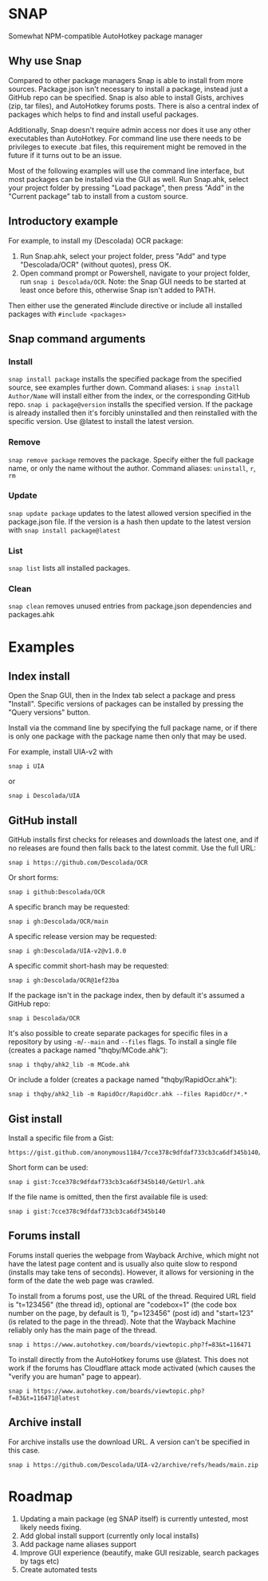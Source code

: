 # SNAP
Somewhat NPM-compatible AutoHotkey package manager

## Why use Snap
Compared to other package managers Snap is able to install from more sources. Package.json isn't necessary to install a package, instead just a GitHub repo can be specified. Snap is also able to install Gists, archives (zip, tar files), and AutoHotkey forums posts. There is also a central index of packages which helps to find and install useful packages.

Additionally, Snap doesn't require admin access nor does it use any other executables than AutoHotkey. For command line use there needs to be privileges to execute .bat files, this requirement might be removed in the future if it turns out to be an issue.

Most of the following examples will use the command line interface, but most packages can be installed via the GUI as well. Run Snap.ahk, select your project folder by pressing "Load package", then press "Add" in the "Current package" tab to install from a custom source.

## Introductory example
For example, to install my (Descolada) OCR package:
1. Run Snap.ahk, select your project folder, press "Add" and type "Descolada/OCR" (without quotes), press OK. 
2. Open command prompt or Powershell, navigate to your project folder, run `snap i Descolada/OCR`. Note: the Snap GUI needs to be started at least once before this, otherwise Snap isn't added to PATH.

Then either use the generated #include directive or include all installed packages with `#include <packages>`

## Snap command arguments
### Install
`snap install package` installs the specified package from the specified source, see examples further down.
Command aliases: `i`
`snap install Author/Name` will install either from the index, or the corresponding GitHub repo.
`snap i package@version` installs the specified version. If the package is already installed then it's forcibly uninstalled and then reinstalled with the specific version. Use @latest to install the latest version.
### Remove
`snap remove package` removes the package. Specify either the full package name, or only the name without the author.
Command aliases: `uninstall`, `r`, `rm`
### Update
`snap update package` updates to the latest allowed version specified in the package.json file. If the version is a hash then update to the latest version with `snap install package@latest`
### List
`snap list` lists all installed packages.
### Clean
`snap clean` removes unused entries from package.json dependencies and packages.ahk

# Examples

## Index install
Open the Snap GUI, then in the Index tab select a package and press "Install". Specific versions of packages can be installed by pressing the "Query versions" button.

Install via the command line by specifying the full package name, or if there is only one package with the package name then only that may be used.

For example, install UIA-v2 with
```
snap i UIA
```
or
```
snap i Descolada/UIA
```

## GitHub install
GitHub installs first checks for releases and downloads the latest one, and if no releases are found then falls back to the latest commit.
Use the full URL:
```
snap i https://github.com/Descolada/OCR
```
Or short forms:
```
snap i github:Descolada/OCR
```
A specific branch may be requested:
```
snap i gh:Descolada/OCR/main
```
A specific release version may be requested:
```
snap i gh:Descolada/UIA-v2@v1.0.0
```
A specific commit short-hash may be requested:
```
snap i gh:Descolada/OCR@1ef23ba
```
If the package isn't in the package index, then by default it's assumed a GitHub repo:
```
snap i Descolada/OCR
```
It's also possible to create separate packages for specific files in a repository by using `-m`/`--main` and `--files` flags. To install a single file (creates a package named "thqby/MCode.ahk"):
```
snap i thqby/ahk2_lib -m MCode.ahk
```
Or include a folder (creates a package named "thqby/RapidOcr.ahk"):
```
snap i thqby/ahk2_lib -m RapidOcr/RapidOcr.ahk --files RapidOcr/*.*
```
## Gist install
Install a specific file from a Gist:
```
https://gist.github.com/anonymous1184/7cce378c9dfdaf733cb3ca6df345b140/GetUrl.ahk
```
Short form can be used:
```
snap i gist:7cce378c9dfdaf733cb3ca6df345b140/GetUrl.ahk
```
If the file name is omitted, then the first available file is used:
```
snap i gist:7cce378c9dfdaf733cb3ca6df345b140
```

## Forums install
Forums install queries the webpage from Wayback Archive, which might not have the latest page content and is usually also quite slow to respond (installs may take tens of seconds). However, it allows for versioning in the form of the date the web page was crawled.

To install from a forums post, use the URL of the thread. Required URL field is "t=123456" (the thread id), optional are "codebox=1" (the code box number on the page, by default is 1), "p=123456" (post id) and "start=123" (is related to the page in the thread). Note that the Wayback Machine reliably only has the main page of the thread.
```
snap i https://www.autohotkey.com/boards/viewtopic.php?f=83&t=116471
```
To install directly from the AutoHotkey forums use @latest. This does not work if the forums has Cloudflare attack mode activated (which causes the "verify you are human" page to appear).
```
snap i https://www.autohotkey.com/boards/viewtopic.php?f=83&t=116471@latest
```

## Archive install
For archive installs use the download URL. A version can't be specified in this case.
```
snap i https://github.com/Descolada/UIA-v2/archive/refs/heads/main.zip
```

# Roadmap
1. Updating a main package (eg SNAP itself) is currently untested, most likely needs fixing.
2. Add global install support (currently only local installs)
3. Add package name aliases support
4. Improve GUI experience (beautify, make GUI resizable, search packages by tags etc)
5. Create automated tests